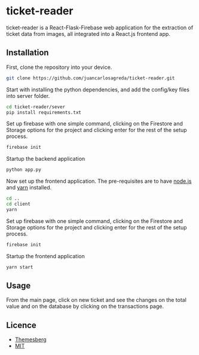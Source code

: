 # ticket-reader
ticket-reader is a React-Flask-Firebase web application for the extraction of ticket data from images, all integrated into a React.js frontend app.
## Installation
First, clone the repository into your device.
```bash
git clone https://github.com/juancarlosagreda/ticket-reader.git
```
Start with installing the python dependencies, and add the config/key files into server folder.
```bash
cd ticket-reader/sever
pip install requirements.txt
```
Set up firebase with one simple command, clicking on the Firestore and Storage options for the project and clicking enter for the rest of the setup process.
```bash
firebase init
```
Startup the backend application
```bash
python app.py
```
Now set up the frontend application. The pre-requisites are to have [node.js](https://nodejs.org/en/#home-downloadhead) and [yarn](https://classic.yarnpkg.com/en/docs/install/#mac-stable) installed. 
```bash
cd ..
cd client
yarn
```
Set up firebase with one simple command, clicking on the Firestore and Storage options for the project and clicking enter for the rest of the setup process.
```bash
firebase init
```
Startup the frontend application
```bash
yarn start
```
## Usage
From the main page, click on new ticket and see the changes on the total value and on the database by clicking on the transactions page.
## Licence
- [Themesberg](https://github.com/themesberg/volt-react-dashboard)
- [MIT](https://themesberg.com/licensing#mit)
